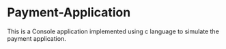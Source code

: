 # Payment-Application
This is a Console application implemented using c language to simulate the payment application.
